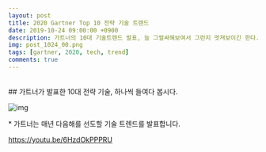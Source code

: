 ```yaml
---
layout: post
title: 2020 Gartner Top 10 전략 기술 트렌드 
date: 2019-10-24 09:00:00 +0900
description: 가트너의 10대 기술트렌드 발표, 늘 그럴싸해보여서 그런지 멋져보이긴 한다.
img: post_1024_00.png 
tags: [gartner, 2020, tech, trend]
comments: true
---
```

<br> 
## 가트너가 발표한 10대 전략 기술, 하나씩 들여다 봅시다.

![img](../assets/img/post_1024_01.jpg)

\* 가트너는 매년 다음해를 선도할 기술 트렌드를 발표합니다.


https://youtu.be/6HzdOkPPPRU
